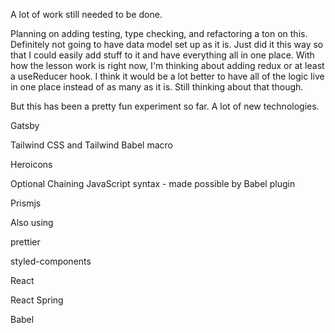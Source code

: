 A lot of work still needed to be done.

Planning on adding testing, type checking, and refactoring a ton on this. Definitely not going to have data model set up as it is. Just did it this way so that I could easily add stuff to it and have everything all in one place. With how the lesson work is right now, I'm thinking about adding redux or at least a useReducer hook. I think it would be a lot better to have all of the logic live in one place instead of as many as it is. Still thinking about that though.

But this has been a pretty fun experiment so far. A lot of new technologies.

Gatsby

Tailwind CSS and Tailwind Babel macro

Heroicons

Optional Chaining JavaScript syntax - made possible by Babel plugin

Prismjs

Also using

prettier

styled-components

React

React Spring

Babel
